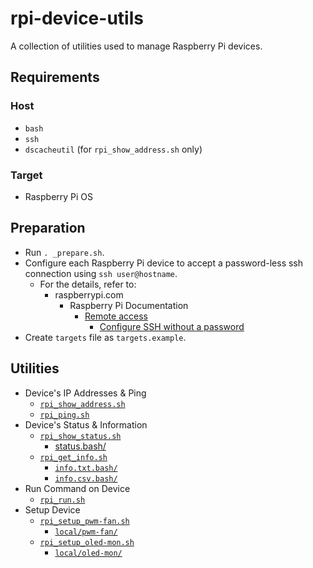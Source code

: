 # rpi-device-utils

A collection of utilities used to manage Raspberry Pi devices.

## Requirements

### Host

- `bash`
- `ssh`
- `dscacheutil` (for `rpi_show_address.sh` only)

### Target

- Raspberry Pi OS

## Preparation

- Run `. _prepare.sh`.
- Configure each Raspberry Pi device to accept a password-less ssh connection using `ssh user@hostname`.
  - For the details, refer to:
    - raspberrypi.com
      - Raspberry Pi Documentation
        - [Remote access](<https://www.raspberrypi.com/documentation/computers/remote-access.html>)
          - [Configure SSH without a password](<https://www.raspberrypi.com/documentation/computers/remote-access.html#configure-ssh-without-a-password>)
- Create `targets` file as `targets.example`.

## Utilities

- Device's IP Addresses & Ping
  - [`rpi_show_address.sh`](<rpi_show_address.sh>)
  - [`rpi_ping.sh`](<rpi_ping.sh>)
- Device's Status & Information
  - [`rpi_show_status.sh`](<rpi_show_status.sh>)
    - <a href=status.bash>status.bash/</a>
  - [`rpi_get_info.sh`](<rpi_get_info.sh>)
    - <a href=info.txt.bash>`info.txt.bash/`</a>
    - <a href=info.csv.bash>`info.csv.bash/`</a>
- Run Command on Device
  - [`rpi_run.sh`](<rpi_run.sh>)
- Setup Device
  - [`rpi_setup_pwm-fan.sh`](<rpi_setup_pwm-fan.sh>)
    - <a href=local/pwm-fan>`local/pwm-fan/`</a>
  - [`rpi_setup_oled-mon.sh`](<rpi_setup_oled-mon.sh>)
    - <a href=local/oled-mon>`local/oled-mon/`</a>
